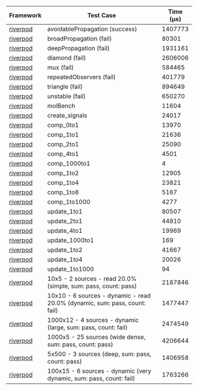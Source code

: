 | Framework | Test Case | Time (μs) |
| --- | --- | --- |
| [riverpod](https://github.com/rrousselGit/riverpod) | avoidablePropagation (success) | 1407773 |
| [riverpod](https://github.com/rrousselGit/riverpod) | broadPropagation (fail) | 80301 |
| [riverpod](https://github.com/rrousselGit/riverpod) | deepPropagation (fail) | 1931161 |
| [riverpod](https://github.com/rrousselGit/riverpod) | diamond (fail) | 2606006 |
| [riverpod](https://github.com/rrousselGit/riverpod) | mux (fail) | 584465 |
| [riverpod](https://github.com/rrousselGit/riverpod) | repeatedObservers (fail) | 401779 |
| [riverpod](https://github.com/rrousselGit/riverpod) | triangle (fail) | 894649 |
| [riverpod](https://github.com/rrousselGit/riverpod) | unstable (fail) | 650270 |
| [riverpod](https://github.com/rrousselGit/riverpod) | molBench | 11604 |
| [riverpod](https://github.com/rrousselGit/riverpod) | create_signals | 24017 |
| [riverpod](https://github.com/rrousselGit/riverpod) | comp_0to1 | 13970 |
| [riverpod](https://github.com/rrousselGit/riverpod) | comp_1to1 | 21636 |
| [riverpod](https://github.com/rrousselGit/riverpod) | comp_2to1 | 25090 |
| [riverpod](https://github.com/rrousselGit/riverpod) | comp_4to1 | 4501 |
| [riverpod](https://github.com/rrousselGit/riverpod) | comp_1000to1 | 4 |
| [riverpod](https://github.com/rrousselGit/riverpod) | comp_1to2 | 12905 |
| [riverpod](https://github.com/rrousselGit/riverpod) | comp_1to4 | 23821 |
| [riverpod](https://github.com/rrousselGit/riverpod) | comp_1to8 | 5167 |
| [riverpod](https://github.com/rrousselGit/riverpod) | comp_1to1000 | 4277 |
| [riverpod](https://github.com/rrousselGit/riverpod) | update_1to1 | 80507 |
| [riverpod](https://github.com/rrousselGit/riverpod) | update_2to1 | 44810 |
| [riverpod](https://github.com/rrousselGit/riverpod) | update_4to1 | 19969 |
| [riverpod](https://github.com/rrousselGit/riverpod) | update_1000to1 | 169 |
| [riverpod](https://github.com/rrousselGit/riverpod) | update_1to2 | 41667 |
| [riverpod](https://github.com/rrousselGit/riverpod) | update_1to4 | 20026 |
| [riverpod](https://github.com/rrousselGit/riverpod) | update_1to1000 | 94 |
| [riverpod](https://github.com/rrousselGit/riverpod) | 10x5 - 2 sources - read 20.0% (simple, sum: pass, count: pass) | 2187846 |
| [riverpod](https://github.com/rrousselGit/riverpod) | 10x10 - 6 sources - dynamic - read 20.0% (dynamic, sum: pass, count: fail) | 1477447 |
| [riverpod](https://github.com/rrousselGit/riverpod) | 1000x12 - 4 sources - dynamic (large, sum: pass, count: fail) | 2474549 |
| [riverpod](https://github.com/rrousselGit/riverpod) | 1000x5 - 25 sources (wide dense, sum: pass, count: pass) | 4206644 |
| [riverpod](https://github.com/rrousselGit/riverpod) | 5x500 - 3 sources (deep, sum: pass, count: pass) | 1406958 |
| [riverpod](https://github.com/rrousselGit/riverpod) | 100x15 - 6 sources - dynamic (very dynamic, sum: pass, count: fail) | 1763266 |
